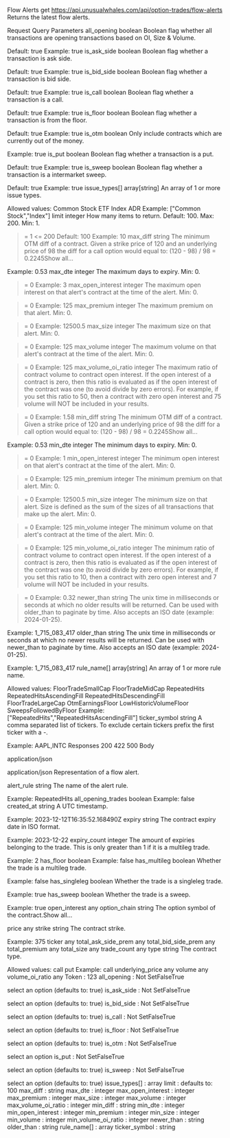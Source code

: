 Flow Alerts
get
https://api.unusualwhales.com/api/option-trades/flow-alerts
Returns the latest flow alerts.

Request
Query Parameters
all_opening
boolean
Boolean flag whether all transactions are opening transactions based on OI, Size & Volume.

Default:
true
Example:
true
is_ask_side
boolean
Boolean flag whether a transaction is ask side.

Default:
true
Example:
true
is_bid_side
boolean
Boolean flag whether a transaction is bid side.

Default:
true
Example:
true
is_call
boolean
Boolean flag whether a transaction is a call.

Default:
true
Example:
true
is_floor
boolean
Boolean flag whether a transaction is from the floor.

Default:
true
Example:
true
is_otm
boolean
Only include contracts which are currently out of the money.

Example:
true
is_put
boolean
Boolean flag whether a transaction is a put.

Default:
true
Example:
true
is_sweep
boolean
Boolean flag whether a transaction is a intermarket sweep.

Default:
true
Example:
true
issue_types[]
array[string]
An array of 1 or more issue types.

Allowed values:
Common Stock
ETF
Index
ADR
Example:
["Common Stock","Index"]
limit
integer
How many items to return. Default: 100. Max: 200. Min: 1.

>= 1
<= 200
Default:
100
Example:
10
max_diff
string
The minimum OTM diff of a contract. Given a strike price of 120 and an underlying price of 98 the diff for a call option would equal to: (120 - 98) / 98 = 0.2245Show all...

Example:
0.53
max_dte
integer
The maximum days to expiry. Min: 0.

>= 0
Example:
3
max_open_interest
integer
The maximum open interest on that alert's contract at the time of the alert. Min: 0.

>= 0
Example:
125
max_premium
integer
The maximum premium on that alert. Min: 0.

>= 0
Example:
12500.5
max_size
integer
The maximum size on that alert. Min: 0.

>= 0
Example:
125
max_volume
integer
The maximum volume on that alert's contract at the time of the alert. Min: 0.

>= 0
Example:
125
max_volume_oi_ratio
integer
The maximum ratio of contract volume to contract open interest. If the open interest of a contract is zero, then this ratio is evaluated as if the open interest of the contract was one (to avoid divide by zero errors). For example, if you set this ratio to 50, then a contract with zero open interest and 75 volume will NOT be included in your results.

>= 0
Example:
1.58
min_diff
string
The minimum OTM diff of a contract. Given a strike price of 120 and an underlying price of 98 the diff for a call option would equal to: (120 - 98) / 98 = 0.2245Show all...

Example:
0.53
min_dte
integer
The minimum days to expiry. Min: 0.

>= 0
Example:
1
min_open_interest
integer
The minimum open interest on that alert's contract at the time of the alert. Min: 0.

>= 0
Example:
125
min_premium
integer
The minimum premium on that alert. Min: 0.

>= 0
Example:
12500.5
min_size
integer
The minimum size on that alert. Size is defined as the sum of the sizes of all transactions that make up the alert. Min: 0.

>= 0
Example:
125
min_volume
integer
The minimum volume on that alert's contract at the time of the alert. Min: 0.

>= 0
Example:
125
min_volume_oi_ratio
integer
The minimum ratio of contract volume to contract open interest. If the open interest of a contract is zero, then this ratio is evaluated as if the open interest of the contract was one (to avoid divide by zero errors). For example, if you set this ratio to 10, then a contract with zero open interest and 7 volume will NOT be included in your results.

>= 0
Example:
0.32
newer_than
string
The unix time in milliseconds or seconds at which no older results will be returned. Can be used with older_than to paginate by time. Also accepts an ISO date (example: 2024-01-25).

Example:
1_715_083_417
older_than
string
The unix time in milliseconds or seconds at which no newer results will be returned. Can be used with newer_than to paginate by time. Also accepts an ISO date (example: 2024-01-25).

Example:
1_715_083_417
rule_name[]
array[string]
An array of 1 or more rule name.

Allowed values:
FloorTradeSmallCap
FloorTradeMidCap
RepeatedHits
RepeatedHitsAscendingFill
RepeatedHitsDescendingFill
FloorTradeLargeCap
OtmEarningsFloor
LowHistoricVolumeFloor
SweepsFollowedByFloor
Example:
["RepeatedHits","RepeatedHitsAscendingFill"]
ticker_symbol
string
A comma separated list of tickers. To exclude certain tickers prefix the first ticker with a -.

Example:
AAPL,INTC
Responses
200
422
500
Body

application/json

application/json
Representation of a flow alert.

alert_rule
string
The name of the alert rule.

Example:
RepeatedHits
all_opening_trades
boolean
Example:
false
created_at
string
A UTC timestamp.

Example:
2023-12-12T16:35:52.168490Z
expiry
string
The contract expiry date in ISO format.

Example:
2023-12-22
expiry_count
integer
The amount of expiries belonging to the trade. This is only greater than 1 if it is a multileg trade.

Example:
2
has_floor
boolean
Example:
false
has_multileg
boolean
Whether the trade is a multileg trade.

Example:
false
has_singleleg
boolean
Whether the trade is a singleleg trade.

Example:
true
has_sweep
boolean
Whether the trade is a sweep.

Example:
true
open_interest
any
option_chain
string
The option symbol of the contract.Show all...

price
any
strike
string
The contract strike.

Example:
375
ticker
any
total_ask_side_prem
any
total_bid_side_prem
any
total_premium
any
total_size
any
trade_count
any
type
string
The contract type.

Allowed values:
call
put
Example:
call
underlying_price
any
volume
any
volume_oi_ratio
any
Token
:
123
all_opening
:
Not SetFalseTrue

select an option (defaults to: true)
is_ask_side
:
Not SetFalseTrue

select an option (defaults to: true)
is_bid_side
:
Not SetFalseTrue

select an option (defaults to: true)
is_call
:
Not SetFalseTrue

select an option (defaults to: true)
is_floor
:
Not SetFalseTrue

select an option (defaults to: true)
is_otm
:
Not SetFalseTrue

select an option
is_put
:
Not SetFalseTrue

select an option (defaults to: true)
is_sweep
:
Not SetFalseTrue

select an option (defaults to: true)
issue_types[]
:
array
limit
:
defaults to: 100
max_diff
:
string
max_dte
:
integer
max_open_interest
:
integer
max_premium
:
integer
max_size
:
integer
max_volume
:
integer
max_volume_oi_ratio
:
integer
min_diff
:
string
min_dte
:
integer
min_open_interest
:
integer
min_premium
:
integer
min_size
:
integer
min_volume
:
integer
min_volume_oi_ratio
:
integer
newer_than
:
string
older_than
:
string
rule_name[]
:
array
ticker_symbol
:
string
